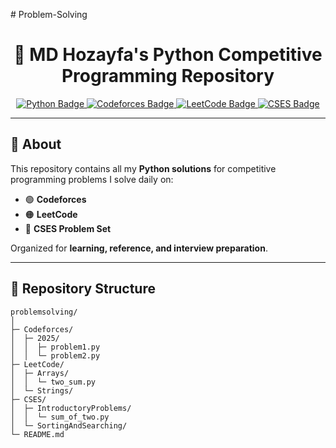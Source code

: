 
#   P r o b l e m - S o l v i n g 
<h1 align="center">🐍 MD Hozayfa's Python Competitive Programming Repository</h1>

<p align="center">
  <a href="https://www.python.org/">
    <img src="https://img.shields.io/badge/Python-3.11-blue?style=for-the-badge&logo=python" alt="Python Badge"/>
  </a>
  <a href="https://codeforces.com/profile/Hozayfa">
    <img src="https://img.shields.io/badge/Codeforces-Hozayfa-1f8acb?style=for-the-badge&logo=codeforces" alt="Codeforces Badge"/>
  </a>
  <a href="https://leetcode.com/u/MdHozayfa/">
    <img src="https://img.shields.io/badge/LeetCode-Hozayfa-f89f1b?style=for-the-badge&logo=leetcode" alt="LeetCode Badge"/>
  </a>
  <a href="https://cses.fi/user/366633">
    <img src="https://img.shields.io/badge/CSES-Hozayfa-d32f2f?style=for-the-badge&logo=matrix" alt="CSES Badge"/>
  </a>
</p>

---

## 🌟 About

This repository contains all my **Python solutions** for competitive programming problems I solve daily on:  

- 🟢 **Codeforces**  
- 🟠 **LeetCode**  
- 🔴 **CSES Problem Set**  

Organized for **learning, reference, and interview preparation**.


---

## 📂 Repository Structure

```text
problemsolving/
│
├─ Codeforces/
│  ├─ 2025/
│  │  ├─ problem1.py
│  │  └─ problem2.py
├─ LeetCode/
│  ├─ Arrays/
│  │  └─ two_sum.py
│  └─ Strings/
├─ CSES/
│  ├─ IntroductoryProblems/
│  │  └─ sum_of_two.py
│  └─ SortingAndSearching/
└─ README.md

 






